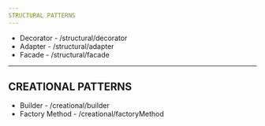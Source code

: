 ```yaml
---
STRUCTURAL PATTERNS
---
```

- Decorator - /structural/decorator
- Adapter - /structural/adapter
- Facade - /structural/facade

---
CREATIONAL PATTERNS
---
- Builder - /creational/builder
- Factory Method - /creational/factoryMethod